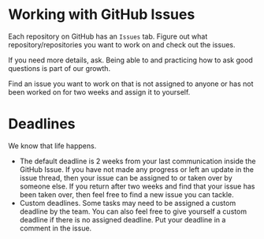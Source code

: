 # Working with GitHub Issues
Each repository on GitHub has an ```Issues``` tab. Figure out what repository/repositories you want to work on and check out the issues.

If you need more details, ask. Being able to and practicing how to ask good questions is part of our growth.

Find an issue you want to work on that is not assigned to anyone or has not been worked on for two weeks and assign it to yourself.

# Deadlines
We know that life happens.
- The default deadline is 2 weeks from your last communication inside the GitHub Issue. If you have not made any progress or left an update in the issue thread, then your issue can be assigned to or taken over by someone else. If you return after two weeks and find that your issue has been taken over, then feel free to find a new issue you can tackle.
- Custom deadlines. Some tasks may need to be assigned a custom deadline by the team. You can also feel free to give yourself a custom deadline if there is no assigned deadline. Put your deadline in a comment in the issue.